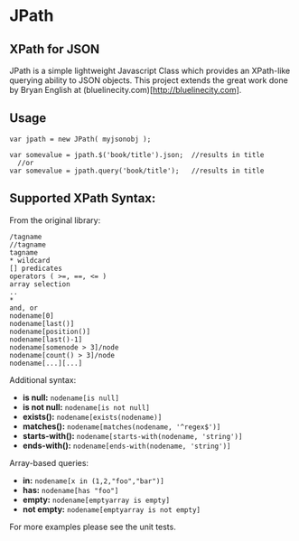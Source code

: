 JPath
=====

XPath for JSON
--------------

JPath is a simple lightweight Javascript Class which provides an XPath-like querying ability to JSON objects. This project extends the great work done by Bryan English at (bluelinecity.com)[http://bluelinecity.com].

Usage
-----

    var jpath = new JPath( myjsonobj );

    var somevalue = jpath.$('book/title').json;  //results in title
      //or
    var somevalue = jpath.query('book/title');   //results in title


Supported XPath Syntax:
-----------------------

From the original library:

    /tagname
    //tagname
    tagname
    * wildcard
    [] predicates
    operators ( >=, ==, <= )
    array selection
    ..             
    *
    and, or
    nodename[0]
    nodename[last()]
    nodename[position()]
    nodename[last()-1]
    nodename[somenode > 3]/node
    nodename[count() > 3]/node
    nodename[...][...]

Additional syntax:

- **is null:** `nodename[is null]`
- **is not null:** `nodename[is not null]`
- **exists():** `nodename[exists(nodename)]`
- **matches():** `nodename[matches(nodename, '^regex$')]`
- **starts-with():** `nodename[starts-with(nodename, 'string')]`
- **ends-with():** `nodename[ends-with(nodename, 'string')]`

Array-based queries:

- **in:** `nodename[x in (1,2,"foo","bar")]`
- **has:** `nodename[has "foo"]`
- **empty:** `nodename[emptyarray is empty]`
- **not empty:** `nodename[emptyarray is not empty]`

For more examples please see the unit tests.
